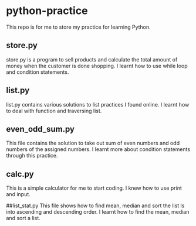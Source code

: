 # python-practice

This repo is for me to store my practice for learning Python.

## store.py
store.py is a program to sell products and calculate the total amount of money when the customer is done shopping.
I learnt how to use while loop and condition statements.

## list.py
list.py contains various solutions to list practices I found online.
I learnt how to deal with function and traversing list.

## even_odd_sum.py
This file contains the solution to take out sum of even numbers and odd numbers of the assigned numbers.
I learnt more about condition statements through this practice.

## calc.py
This is a simple calculator for me to start coding.
I knew how to use print and input.

##list_stat.py
This file shows how to find mean, median and sort the list ls into ascending and descending order.
I learnt how to find the mean, median and sort a list.
